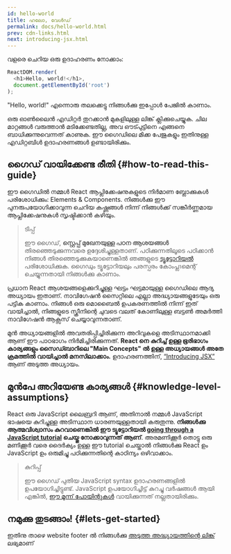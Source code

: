 ```yaml
---
id: hello-world
title: ഹലോ, വേൾഡ്
permalink: docs/hello-world.html
prev: cdn-links.html
next: introducing-jsx.html
---
```


വളരെ ചെറിയ ഒരു ഉദാഹരണം നോക്കാം:

```js
ReactDOM.render(
  <h1>Hello, world!</h1>,
  document.getElementById('root')
);
```

"Hello, world!" എന്നൊരു തലക്കെട്ടു നിങ്ങൾക്കു ഇപ്പോൾ പേജിൽ കാണാം.

[](codepen://hello-world)

ഒരു ഓൺലൈൻ എഡിറ്റർ തുറക്കാൻ മുകളിലുള്ള ലിങ്ക് ക്ലിക്കുചെയ്യുക. ചില മാറ്റങ്ങൾ വരുത്താൻ മടിക്കേണ്ടതില്ല, അവ ഔട്പുട്ടിനെ എങ്ങനെ ബാധിക്കുന്നുവെന്നത് കാണുക. ഈ ഗൈഡിലെ മിക്ക പേജുകളും ഇതിനുള്ള എഡിറ്റബിൾ ഉദാഹരണങ്ങൾ ഉണ്ടായിരിക്കും.


## ഗൈഡ് വായിക്കേണ്ട രീതി {#how-to-read-this-guide}


ഈ ഗൈഡിൽ നമ്മൾ React ആപ്ലിക്കേഷനുകളുടെ നിർമാണ ബ്ലോക്കുകൾ പരിശോധിക്കും: Elements & Components. നിങ്ങൾക്കു ഈ പുനരുപയോഗിക്കാവുന്ന ചെറിയ കഷ്ണങ്ങൾ നിന്ന് നിങ്ങൾക്ക് സങ്കീർണ്ണമായ ആപ്ലിക്കേഷനുകൾ സൃഷ്ടിക്കാൻ കഴിയും.

>ടിപ്പ്
>
>ഈ ഗൈഡ്, **സ്റ്റെപ്പ് മുഖേനയുള്ള പഠന ആശയങ്ങൾ** തിരഞ്ഞെടുക്കുന്നവരെ ഉദ്ദേശിച്ചുള്ളതാണ്. പഠിക്കുന്നതിലൂടെ പഠിക്കാൻ നിങ്ങൾ തിരഞ്ഞെടുക്കുകയാണെങ്കിൽ ഞങ്ങളുടെ [ട്യൂട്ടോറിയൽ](/tutorial/tutorial.html) പരിശോധിക്കുക. ഗൈഡും ട്യൂട്ടോറിയലും പരസ്പരം കോംപ്ലาമെന്റ് ചെയ്യുന്നതായി നിങ്ങൾക്കു കാണാം.

പ്രധാന React ആശയങ്ങളെക്കുറിച്ചുള്ള ഘട്ടം ഘട്ടമായുള്ള ഗൈഡിലെ ആദ്യ അധ്യായം ഇതാണ്. നാവിഗേഷൻ സൈറ്റിലെ എല്ലാ അദ്ധ്യായങ്ങളുടേയും ഒരു പട്ടിക കാണാം. നിങ്ങൾ ഒരു മൊബൈൽ ഉപകരണത്തിൽ നിന്ന് ഇത് വായിച്ചാൽ, നിങ്ങളുടെ സ്ക്രീനിന്റെ ചുവടെ വലത് കോണിലുള്ള ബട്ടൺ അമർത്തി നാവിഗേഷൻ ആക്സസ് ചെയ്യാവുന്നതാണ്.

മുൻ അധ്യായങ്ങളിൽ അവതരിപ്പിച്ചിരിക്കുന്ന അറിവുകളെ അടിസ്ഥാനമാക്കി ആണ് ഈ പാഠഭാഗം നിർമിച്ചിരിക്കുന്നത്. **React നെ കുറിച്ച് ഉള്ള ഭൂരിഭാഗം കാര്യങ്ങളും സൈഡ്ബാറിലെ "Main Concepts" ൽ ഉള്ള അധ്യായങ്ങൾ അതേ ക്രമത്തിൽ വായിച്ചാൽ മനസിലാക്കാം.** ഉദാഹരണത്തിന്, [“Introducing JSX”](/docs/introducing-jsx.html) ആണ് അടുത്ത അധ്യായം.

## മുൻപേ അറിയേണ്ട കാര്യങ്ങൾ {#knowledge-level-assumptions}

React ഒരു JavaScript ലൈബ്രറി ആണ്, അതിനാൽ നമ്മൾ JavaScript ഭാഷയെ കുറിച്ചുള്ള അടിസ്ഥാന ധാരണയുള്ളതായി കരുതുന്നു. **നിങ്ങൾക്കു ആത്മവിശ്വാസം കുറവാണെങ്കിൽ ഈ ട്യൂട്ടോറിയൽ [going through a JavaScript tutorial](https://developer.mozilla.org/en-US/docs/Web/JavaScript/A_re-introduction_to_JavaScript) ചെയ്തു നോക്കാവുന്നത് ആണ്**. അരമണിക്കൂർ തൊട്ടു ഒരു മണിക്കൂർ വരെ ദൈർക്യം ഉള്ള ഈ tutorial ചെയ്താൽ നിങ്ങൾക്കു React ഉം JavaScript ഉം ഒരുമിച്ചു പഠിക്കുന്നതിന്റെ കാഠിന്യം ഒഴിവാക്കാം.

>കുറിപ്പ്
>
>ഈ ഗൈഡ് പുതിയ JavaScript syntax ഉദാഹരണങ്ങളിൽ ഉപയോഗിച്ചിട്ടുണ്ട്. JavaScript ഉപയോഗിച്ചിട്ട് കുറച്ചു വർഷങ്ങൾ ആയി എങ്കിൽ, [ഈ മൂന്ന് പോയിന്റുകൾ](https://gist.github.com/gaearon/683e676101005de0add59e8bb345340c) വായിക്കുന്നത് നല്ലതായിരിക്കും.


## നമുക്കു തുടങ്ങാം! {#lets-get-started}

ഇതിനു താഴെ website footer ൽ നിങ്ങൾക്കു [അടുത്ത അദ്ധ്യായത്തിന്റെ ലിങ്ക്](/docs/introducing-jsx.html) ലഭ്യമാണ് 


